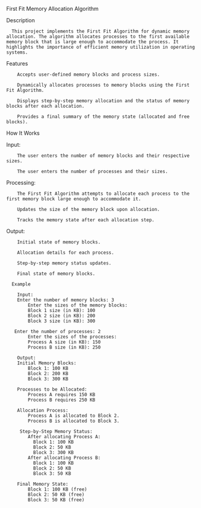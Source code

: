First Fit Memory Allocation Algorithm

Description

      This project implements the First Fit Algorithm for dynamic memory allocation. The algorithm allocates processes to the first available memory block that is large enough to accommodate the process. It highlights the importance of efficient memory utilization in operating systems.

Features

        Accepts user-defined memory blocks and process sizes.
      
        Dynamically allocates processes to memory blocks using the First Fit Algorithm.
      
        Displays step-by-step memory allocation and the status of memory blocks after each allocation.
      
        Provides a final summary of the memory state (allocated and free blocks).

How It Works

Input:

        The user enters the number of memory blocks and their respective sizes.
      
        The user enters the number of processes and their sizes.

Processing:

        The First Fit Algorithm attempts to allocate each process to the first memory block large enough to accommodate it.
      
        Updates the size of the memory block upon allocation.
      
        Tracks the memory state after each allocation step.

Output:

        Initial state of memory blocks.
      
        Allocation details for each process.
      
        Step-by-step memory status updates.
      
        Final state of memory blocks.

      Example
      
        Input:
        Enter the number of memory blocks: 3
            Enter the sizes of the memory blocks:
            Block 1 size (in KB): 100
            Block 2 size (in KB): 200
            Block 3 size (in KB): 300
      
       Enter the number of processes: 2
            Enter the sizes of the processes:
            Process A size (in KB): 150
            Process B size (in KB): 250
            
        Output:
        Initial Memory Blocks:
            Block 1: 100 KB
            Block 2: 200 KB
            Block 3: 300 KB
            
        Processes to be Allocated:
            Process A requires 150 KB
            Process B requires 250 KB
            
        Allocation Process:
            Process A is allocated to Block 2.
            Process B is allocated to Block 3.
            
         Step-by-Step Memory Status:
            After allocating Process A:
              Block 1: 100 KB
              Block 2: 50 KB
              Block 3: 300 KB
            After allocating Process B:
              Block 1: 100 KB
              Block 2: 50 KB
              Block 3: 50 KB
            
        Final Memory State:
            Block 1: 100 KB (free)
            Block 2: 50 KB (free)
            Block 3: 50 KB (free)
